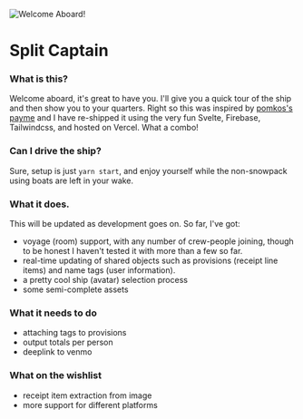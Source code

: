 ![Welcome Aboard!](https://user-images.githubusercontent.com/7458951/100930230-c8a6d100-34b6-11eb-90a0-a0bdc3e637e1.png)
# Split Captain


### What is this? 
Welcome aboard, it's great to have you. I'll give you a quick tour of the ship and then show you to your quarters. Right so this was inspired by [pomkos's payme](https://github.com/pomkos/payme) and I have re-shipped it using the very fun Svelte, Firebase, Tailwindcss, and hosted on Vercel. What a combo!

### Can I drive the ship?

Sure, setup is just `yarn start`, and enjoy yourself while the non-snowpack using boats are left in your wake.

### What it does.

This will be updated as development goes on. So far, I've got:

- voyage (room) support, with any number of crew-people joining, though to be honest I haven't tested it with more than a few so far. 
- real-time updating of shared objects such as provisions (receipt line items) and name tags (user information). 
- a pretty cool ship (avatar) selection process
- some semi-complete assets

### What it needs to do
- attaching tags to provisions
- output totals per person
- deeplink to venmo

### What on the wishlist
- receipt item extraction from image
- more support for different platforms
